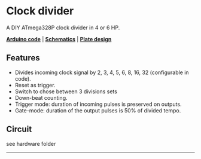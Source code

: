 Clock divider
=============

A DIY ATmega328P clock divider in 4 or 6 HP.

**[Arduino code][1]** | **[Schematics][2]** | **[Plate design][3]**

[1]: firmware/clock-divider.ino
[2]: hardware/
[3]: cad/

Features
--------

- Divides incoming clock signal by 2, 3, 4, 5, 6, 8, 16, 32 (configurable in code).
- Reset as trigger.
- Switch to chose between 3 divisions sets
- Down-beat counting.
- Trigger mode: duration of incoming pulses is preserved on outputs.
- Gate-mode: duration of the output pulses is 50% of divided tempo.

Circuit
--------
see hardware folder

--------
